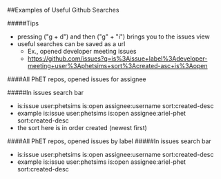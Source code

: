 ##Examples of Useful Github Searches

#####Tips
- pressing ("g + d") and then ("g" + "i") brings you to the issues view
- useful searches can be saved as a url
  - Ex., opened developer meeting issues
  - https://github.com/issues?q=is%3Aissue+label%3Adeveloper-meeting+user%3Aphetsims+sort%3Acreated-asc+is%3Aopen

####All PhET repos, opened issues for assignee

#####In issues search bar
- is:issue user:phetsims is:open assignee:username sort:created-desc
- example is:issue user:phetsims is:open assignee:ariel-phet sort:created-desc 
- the sort here is in order created (newest first)

####All PhET repos, opened issues by label
#####In issues search bar
- is:issue user:phetsims is:open assignee:username sort:created-desc
- example is:issue user:phetsims is:open assignee:ariel-phet sort:created-desc 

